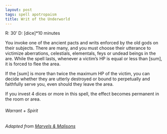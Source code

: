 ```yaml
---
layout: post
tags: spell apotropaism
title: Writ of the Underworld
---
```


R: 30’		D: [dice]*10 minutes

You invoke one of the ancient pacts and writs enforced by the old gods on their subjects. There are many, and you must choose their utterance to victimize aberrations, celestials, elementals, feys or undead beings in the are. While the spell lasts, whenever a victim’s HP is equal or less than [sum], it is forced to flee the area. 

If the [sum] is more than twice the maximum HP of the victim, you can decide whether they are utterly destroyed or bound to perpetually and faithfully serve you, even should they leave the area.

If you invest 4 dices or more in this spell, the effect becomes permanent in the room or area. 

###### Warrant + Spirit
###### Adapted from [Marvels & Malisons](https://www.exaltedfuneral.com/products/marvel-malisons)
